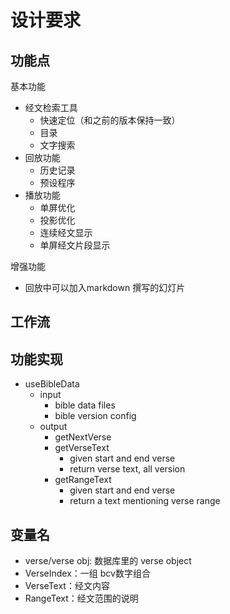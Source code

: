 # 设计要求

## 功能点

基本功能
- 经文检索工具
    - 快速定位（和之前的版本保持一致）
    - 目录
    - 文字搜索
- 回放功能
    - 历史记录
    - 预设程序
- 播放功能
    - 单屏优化
    - 投影优化
    - 连续经文显示
    - 单屏经文片段显示

增强功能
- 回放中可以加入markdown 撰写的幻灯片

## 工作流


## 功能实现
- useBibleData
    - input
        - bible data files
        - bible version config
    - output
        - getNextVerse
        - getVerseText
            - given start and end verse
            - return verse text, all version
        - getRangeText
            - given start and end verse
            - return a text mentioning verse range

## 变量名
- verse/verse obj: 数据库里的 verse object
- VerseIndex：一组 bcv数字组合
- VerseText：经文内容
- RangeText：经文范围的说明
